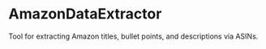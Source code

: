 # AmazonDataExtractor
Tool for extracting Amazon titles, bullet points, and descriptions via ASINs.
